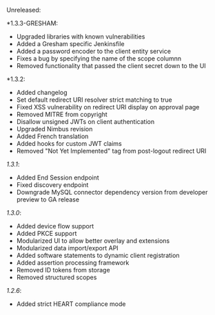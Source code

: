 Unreleased:

*1.3.3-GRESHAM:
- Upgraded libraries with known vulnerabilities
- Added a Gresham specific Jenkinsfile
- Added a password encoder to the client entity service
- Fixes a bug by specifying the name of the scope columnn
- Removed functionality that passed the client secret down to the UI

*1.3.2:
- Added changelog
- Set default redirect URI resolver strict matching to true
- Fixed XSS vulnerability on redirect URI display on approval page
- Removed MITRE from copyright
- Disallow unsigned JWTs on client authentication
- Upgraded Nimbus revision
- Added French translation
- Added hooks for custom JWT claims
- Removed "Not Yet Implemented" tag from post-logout redirect URI

*1.3.1*:
- Added End Session endpoint
- Fixed discovery endpoint
- Downgrade MySQL connector dependency version from developer preview to GA release

*1.3.0*:
- Added device flow support
- Added PKCE support
- Modularized UI to allow better overlay and extensions
- Modularized data import/export API
- Added software statements to dynamic client registration
- Added assertion processing framework
- Removed ID tokens from storage
- Removed structured scopes

*1.2.6*: 
- Added strict HEART compliance mode
